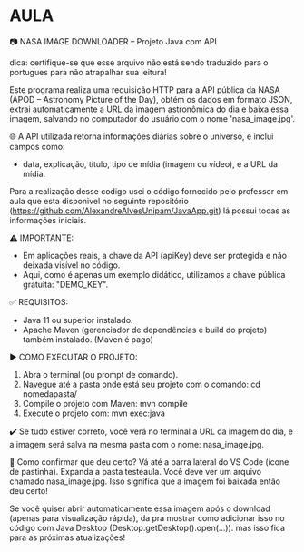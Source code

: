 # AULA

 📷 NASA IMAGE DOWNLOADER – Projeto Java com API 

 dica: certifique-se que esse arquivo não está sendo traduzido para o portugues para não atrapalhar sua leitura!

 Este programa realiza uma requisição HTTP para a API pública da NASA (APOD – Astronomy Picture of the Day),
 obtém os dados em formato JSON, extrai automaticamente a URL da imagem astronômica do dia
 e baixa essa imagem, salvando no computador do usuário com o nome 'nasa_image.jpg'.

 🌐 A API utilizada retorna informações diárias sobre o universo, e inclui campos como:
 - data, explicação, título, tipo de mídia (imagem ou vídeo), e a URL da mídia.

 Para a realização desse codigo usei o código fornecido pelo professor em aula que esta disponivel no seguinte repositório (https://github.com/AlexandreAlvesUnipam/JavaApp.git) lá possui todas as informações iniciais.

 ⚠️ IMPORTANTE:
 - Em aplicações reais, a chave da API (apiKey) deve ser protegida e não deixada visível no código.
 - Aqui, como é apenas um exemplo didático, utilizamos a chave pública gratuita: "DEMO_KEY".

 ✅ REQUISITOS:
 - Java 11 ou superior instalado.
 - Apache Maven (gerenciador de dependências e build do projeto) também instalado.
 (Maven é pago)


 ▶️ COMO EXECUTAR O PROJETO:
 1. Abra o terminal (ou prompt de comando).
 2. Navegue até a pasta onde está seu projeto com o comando:
      cd nomedapasta/
 3. Compile o projeto com Maven:
      mvn compile
 4. Execute o projeto com:
      mvn exec:java

 ✔️ Se tudo estiver correto, você verá no terminal a URL da imagem do dia,
    e a imagem será salva na mesma pasta com o nome: nasa_image.jpg.

 🚀 Como confirmar que deu certo?
 Vá até a barra lateral do VS Code (ícone de pastinha).
Expanda a pasta testeaula.
Você deve ver um arquivo chamado nasa_image.jpg.
Isso significa que a imagem foi baixada então deu certo!

Se você quiser abrir automaticamente essa imagem após o download (apenas para visualização rápida), 
da pra mostrar como adicionar isso no código com Java Desktop (Desktop.getDesktop().open(...)).
mas isso fica para as próximas atualizações!